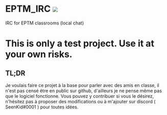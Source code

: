 # EPTM_IRC <img src="https://visitor-badge.glitch.me/badge" />

IRC for EPTM classrooms (local chat)

# This is only a test project. Use it at your own risks.

## TL;DR
Je voulais faire ce projet à la base pour parler avec des amis en classe, il n'est pas censé être en public sur github, d'ailleurs je ne pense même pas que le logiciel fonctionne. Vous pouvez y contribuer si vous le désirez, n'hésitez pas à proposer des modifications ou à m'ajouter sur discord ( SeenKid#0001 ) pour toutes idées.
